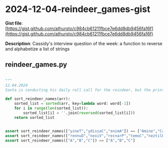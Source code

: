 # 2024-12-04-reindeer_games-gist

**Gist file**: [https://gist.github.com/athursto/c984cb61211fbce7e6dd8db9456fa16f](https://gist.github.com/athursto/c984cb61211fbce7e6dd8db9456fa16f)

**Description**: Cassidy's interview question of the week: a function to reverse and alphabetize a list of strings

## reindeer_games.py

```Python

"""
12.04.2024
Santa is conducting his daily roll call for the reindeer, but the printer has mistakenly printed all their names backwards. To take attendance properly, he urgently needs a tool to reverse the reindeer names and put them in alphabetical order! Can you help Santa?"""

def sort_reindeer_names(arr):
    sorted_list = sorted(arr, key=lambda word: word[-1])
    for i in range(len(sorted_list)):
        sorted_list[i] = ''.join(reversed(sorted_list[i]))
    return sorted_list


assert sort_reindeer_names(["yzneT","ydissaC","enimA"]) == ["Amine","Cassidy","Tenzy"]
assert sort_reindeer_names(["rennuD","nexiV","recnarP","temoC","neztilB","recnaD","diduC","rehsaD","hploduR"]) == ["Blitzen","Comet","Cupid","Dancer","Dasher","Donner","Prancer","Rudolph","Vixen"]
assert sort_reindeer_names(["A","B","C"]) == ["A","B","C"]
```
